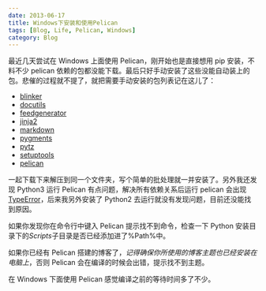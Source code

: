 ```yaml
---
date: 2013-06-17
title: Windows下安装和使用Pelican
tags: [Blog, Life, Pelican, Windows]
category: Blog
---
```


最近几天尝试在 Windows 上面使用 Pelican，刚开始也是直接想用 pip 安装，不料不少 pelican 依赖的包都没能下载。最后只好手动安装了这些没能自动装上的包。悲催的过程就不提了，就把需要手动安装的包列表记在这儿了：

-   [blinker][blinker]
-   [docutils][docutils]
-   [feedgenerator][feedgenerator]
-   [jinja2][jinja2]
-   [markdown][markdown]
-   [pygments][pygments]
-   [pytz][pytz]
-   [setuptools][setuptools]
-   [pelican][pelican]

[blinker]: https://pypi.python.org/pypi/blinker
[docutils]: https://pypi.python.org/pypi/docutils
[feedgenerator]: https://pypi.python.org/pypi/feedgenerator
[jinja2]: https://pypi.python.org/pypi/Jinja2
[markdown]: https://pypi.python.org/pypi/Markdown
[pygments]: https://pypi.python.org/pypi/Pygments
[pytz]: https://pypi.python.org/pypi/pytz
[setuptools]: https://pypi.python.org/pypi/setuptools
[pelican]: https://pypi.python.org/pypi/pelican

一起下载下来解压到同一个文件夹，写个简单的批处理就一并安装了。另外我还发现 Python3 运行 Pelican 有点问题，解决所有依赖关系后运行 pelican 会出现 [TypeError][type-error]，后来我另外安装了 Python2 去运行就没有发现问题，目前还没能找到原因。

[type-error]: http://stackoverflow.com/questions/17124129/cannot-import-name-signals-when-importing-pelican-on-windows 'Stack Overflow 上该问题的详细描述'

如果你发现你在命令行中键入 Pelican 提示找不到命令，检查一下 Python 安装目录下的*Scripts*子目录是否已经添加进了%Path%中。

如果你已经有 Pelican 搭建的博客了，_记得确保你所使用的博客主题也已经安装在电脑上_，否则 Pelican 会在编译的时候会出错，提示找不到主题。

在 Windows 下面使用 Pelican 感觉编译之前的等待时间多了不少。
